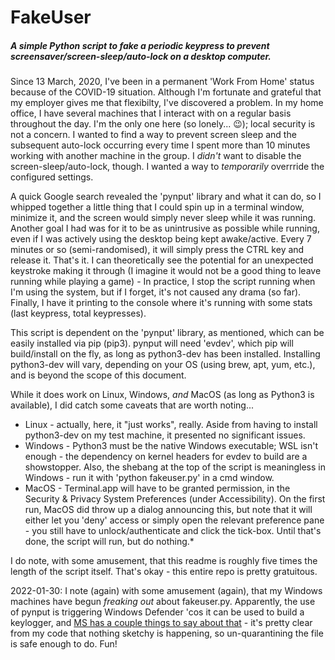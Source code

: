 #  FakeUser

##### A simple Python script to fake a periodic keypress to prevent screensaver/screen-sleep/auto-lock on a desktop computer. 

Since 13 March, 2020, I've been in a permanent 'Work From Home' status because of the COVID-19 situation. Although I'm fortunate and grateful that my employer gives me that flexibilty, I've discovered a problem. In my home office, I have several machines that I interact with on a regular basis throughout the day. I'm the only one here (so lonely... 😉); local security is not a concern. I wanted to find a way to prevent screen sleep and the subsequent auto-lock occurring every time I spent more than 10 minutes working with another machine in the group. I _didn't_ want to disable the screen-sleep/auto-lock, though. I wanted a way to _temporarily_ overrride the configured settings. 

A quick Google search revealed the 'pynput' library and what it can do, so I whipped together a little thing that I could spin up in a terminal window, minimize it, and the screen would simply never sleep while it was running. Another goal I had was for it to be as unintrusive as possible while running, even if I was actively using the desktop being kept awake/active. Every 7 minutes or so (semi-randomised), it will simply press the CTRL key and release it. That's it. I can theoretically see the potential for an unexpected keystroke making it through (I imagine it would not be a good thing to leave running while playing a game) - In practice, I stop the script running when I'm using the system, but if I forget, it's not caused any drama (so far). Finally, I have it printing to the console where it's running with some stats (last keypress, total keypresses).

This script is dependent on the 'pynput' library, as mentioned, which can be easily installed via pip (pip3). pynput will need 'evdev', which pip will build/install on the fly, as long as python3-dev has been installed. Installing python3-dev will vary, depending on your OS (using brew, apt, yum, etc.), and is beyond the scope of this document. 

While it does work on Linux, Windows, _and_ MacOS (as long as Python3 is available), I did catch some caveats that are worth noting...

* Linux - actually, here, it "just works", really. Aside from having to install python3-dev on my test machine, it presented no significant issues.
* Windows - Python3 must be the native Windows executable; WSL isn't enough - the dependency on kernel headers for evdev to build are a showstopper. Also, the shebang at the top of the script is meaningless in Windows - run it with 'python fakeuser.py' in a cmd window.
* MacOS - Terminal.app will have to be granted permission, in the Security & Privacy System Preferences (under Accessibility). On the first run, MacOS did throw up a dialog announcing this, but note that it will either let you 'deny' access or simply open the relevant preference pane - you still have to unlock/authenticate and click the tick-box. Until that's done, the script will run, but do nothing.*

I do note, with some amusement, that this readme is roughly five times the length of the script itself. That's okay - this entire repo is pretty gratuitous.

2022-01-30: I note (again) with some amusement (again), that my Windows machines have begun _freaking out_ about fakeuser.py. Apparently, the use of pynput is triggering Windows Defender 'cos it can be used to build a keylogger, and [MS has a couple things to say about that](https://www.microsoft.com/en-us/wdsi/threats/malware-encyclopedia-description?name=HackTool%3aSH%2fPythonKeylogger.B&threatid=2147810695) - it's pretty clear from my code that nothing sketchy is happening, so un-quarantining the file is safe enough to do. Fun!
